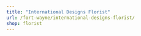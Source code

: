 ```yaml
---
title: "International Designs Florist"
url: /fort-wayne/international-designs-florist/
shop: florist
---
```


